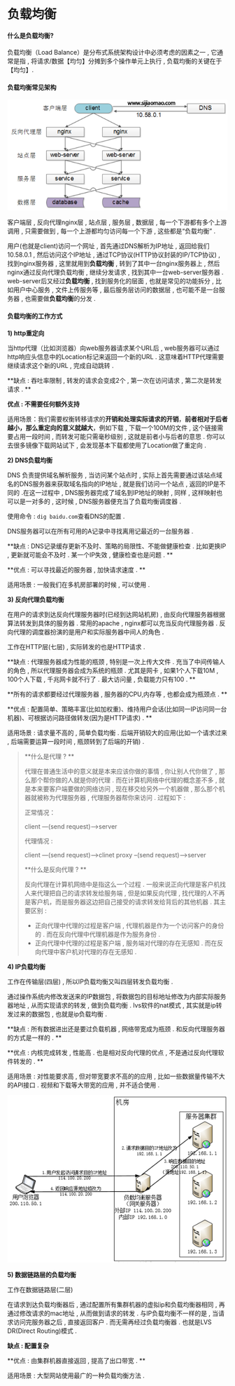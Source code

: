 # 负载均衡

#### **什么是负载均衡?**

负载均衡（Load Balance）是分布式系统架构设计中必须考虑的因素之一 , 它通常是指 , 将请求/数据【均匀】分摊到多个操作单元上执行 , 负载均衡的关键在于【均匀】.

#### **负载均衡常见架构**

![](/assets/fuzaijunheng.png)

客户端层 , 反向代理nginx层 , 站点层 , 服务层 , 数据层 , 每一个下游都有多个上游调用 , 只需要做到 , 每一个上游都均匀访问每一个下游 , 这些都是“负载均衡” .

用户\(也就是client\)访问一个网址 , 首先通过DNS解析为IP地址 , 返回给我们10.58.0.1 , 然后访问这个IP地址 , 通过TCP协议\(HTTP协议封装的IP/TCP协议\) , 找到nginx服务器 , 这里就用到**负载均衡** , 转到了其中一台nginx服务器上 , 然后nginx通过反向代理负载均衡 , 继续分发请求 , 找到其中一台web-server服务器 . web-server后又经过**负载均衡** , 找到服务化的层面 , 也就是常见的功能拆分 , 比如用户中心服务 , 文件上传服务等 , 最后服务层访问的数据层 , 也可能不是一台服务器 , 也需要做**负载均衡**的分发 .

#### 负载均衡的工作方式

**1\) http重定向**

当http代理（比如浏览器）向web服务器请求某个URL后 , web服务器可以通过http响应头信息中的Location标记来返回一个新的URL . 这意味着HTTP代理需要继续请求这个新的URL , 完成自动跳转 .

**缺点 : 吞吐率限制 , 转发的请求会变成2个 , 第一次在访问请求 , 第二次是转发请求 . **

**优点 : 不需要任何额外支持**

适用场景：我们需要权衡转移请求的**开销和处理实际请求的开销**，**前者相对于后者越小，那么重定向的意义就越大**，例如下载 , 下载一个100M的文件 , 这个链接需要占用一段时间 , 而转发可能只需毫秒级别 , 这就是前者小与后者的意思 . 你可以去很多镜像下载网站试下 , 会发现基本下载都使用了Location做了重定向 .

**2\) DNS负载均衡**

DNS 负责提供域名解析服务 , 当访问某个站点时 , 实际上首先需要通过该站点域名的DNS服务器来获取域名指向的IP地址 , 就是我们访问一个站点 , 返回的IP是不同的 .在这一过程中 , DNS服务器完成了域名到IP地址的映射 , 同样 , 这样映射也可以是一对多的 , 这时候 , DNS服务器便充当了负载均衡调度器 .

使用命令 : `dig baidu.com`查看DNS的配置 .

DNS服务器可以在所有可用的A记录中寻找离用记最近的一台服务器 .

**缺点 :  DNS记录缓存更新不及时、策略的局限性、不能做健康检查 . 比如更换IP , 更新就可能会不及时 . 某一个IP失效 , 健康检查也是问题 . **

**优点 : 可以寻找最近的服务器 , 加快请求速度 . **

适用场景 : 一般我们在多机房部署的时候 , 可以使用 .

**3\) 反向代理负载均衡**

在用户的请求到达反向代理服务器时\(已经到达网站机房\) , 由反向代理服务器根据算法转发到具体的服务器 . 常用的apache , nginx都可以充当反向代理服务器 . 反向代理的调度器扮演的是用户和实际服务器中间人的角色 .

工作在HTTP层\(七层\) , 实际转发的也是HTTP请求 .

**缺点 : 代理服务器成为性能的瓶颈 , 特别是一次上传大文件 . 充当了中间传输人的角色 , 所以代理服务器会成为系统的瓶颈 . 尤其是网卡 , 如果1个人下载10M , 100个人下载 , 千兆网卡就不行了 . 最大访问量 , 负载能力只有100 . **

**所有的请求都要经过代理服务器 , 服务器的CPU,内存等 , 也都会成为瓶颈点 . **

**优点 : 配置简单、策略丰富\(比如加权重\)、维持用户会话\(比如同一IP访问同一台机器\)、可根据访问路径做转发\(因为是HTTP请求\) . **

适用场景 : 请求量不高的 , 简单负载均衡 . 后端开销较大的应用\(比如一个请求过来 , 后端需要运算一段时间 , 瓶颈转到了后端的开销\) .

> **什么是代理 ? **
>
> 代理在普通生活中的意义就是本来应该你做的事情 , 你让别人代你做了 , 那么那个帮你做的人就是你的代理 . 而在计算机网络中代理的概念差不多 , 就是本来要客户端要做的网络访问 , 现在移交给另外一个机器做 , 那么那个机器就被称为代理服务器 , 代理服务器帮你来访问 . 过程如下 :
>
> 正常情况：
>
> client —\(send request\)—&gt;server
>
> 代理情况 :
>
> client —\(send request\)—&gt;clinet proxy –\(send request\)—&gt;server
>
> **什么是反向代理 ? **
>
> 反向代理在计算机网络中是指这么一个过程 . 一般来说正向代理是客户机找人来代理把自己的请求转发给服务端 , 但是如果反向代理 , 找代理的人不再是客户机，而是服务器这边把自己接受的请求转发给背后的其他机器 . 其主要区别 :
>
> * 正向代理中代理的过程是客户端 , 代理机器是作为一个访问客户的身份的 . 而在反向代理中代理机器是作为服务身份 . 
> * 正向代理中代理的过程是客户端 , 服务端对代理的存在无感知 . 而在反向代理中客户机对代理的存在无感知 .

**4\) IP负载均衡**

工作在传输层\(四层\) , 所以IP负载均衡又叫四层转发负载均衡 .

通过操作系统内修改发送来的IP数据包 , 将数据包的目标地址修改为内部实际服务器地址 , 从而实现请求的转发 , 做到负载均衡 . lvs软件的nat模式 , 其实就是ip转发过来的数据包 , 也就是ip负载均衡 .

**缺点 : 所有数据进出还是要过负载机器 , 网络带宽成为瓶颈 . 和反向代理服务器的方式是一样的 . **

**优点 : 内核完成转发 , 性能高 . 也是相对反向代理的优点 , 不是通过反向代理软件转发的 . **

适用场景 : 对性能要求高 , 但对带宽要求不高的的应用 , 比如一些数据量传输不大的API接口 . 视频和下载等大带宽的应用 , 并不适合使用 .

![](/assets/ipfuzaijunheng.png)

**5\) 数据链路层的负载均衡**

工作在数据链路层\(二层\)

在请求到达负载均衡器后 , 通过配置所有集群机器的虚拟ip和负载均衡器相同 , 再通过修改请求的mac地址 , 从而做到请求的转发 . 与IP负载均衡不一样的是 , 当请求访问完服务器之后 , 直接返回客户 . 而无需再经过负载均衡器 . 也就是LVS DR\(Direct Routing\)模式 .

**缺点 : 配置复杂**

**优点 : 由集群机器直接返回 , 提高了出口带宽 . **

适用场景 : 大型网站使用最广的一种负载均衡方法 . 




